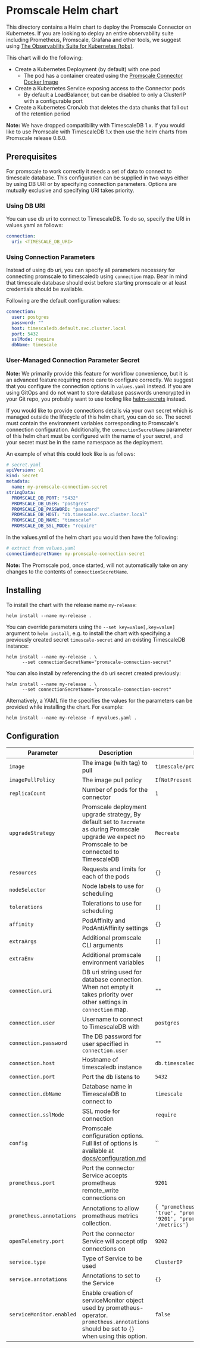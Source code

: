 # Promscale Helm chart

This directory contains a Helm chart to deploy the Promscale Connector on Kubernetes.
If you are looking to deploy an entire observability suite including Prometheus,
Promscale, Grafana and other tools, we suggest using
[The Observability Suite for Kubernetes (tobs)](https://github.com/timescale/tobs).

This chart will do the following:

* Create a Kubernetes Deployment (by default) with one pod
  * The pod has a container created using the [Promscale Connector Docker Image][docker-image]
* Create a Kubernetes Service exposing access to the Connector pods
  * By default a LoadBalancer, but can be disabled to only a ClusterIP with a configurable port
* Create a Kubernetes CronJob that deletes the data chunks that fall out of the retention period

**Note:** We have dropped compatibility with TimescaleDB 1.x. If you would like to use Promscale with TimescaleDB 1.x then use the helm charts from Promscale release 0.6.0. 

## Prerequisites

For promscale to work correctly it needs a set of data to connect to timescale database. This 
configuration can be supplied in two ways either by using DB URI or by specifying connection
parameters. Options are mutually exclusive and specifying URI takes priority.

### Using DB URI

You can use db uri to connect to TimescaleDB. To do so, specify the URI in values.yaml as follows:
```yaml
connection:
  uri: <TIMESCALE_DB_URI>
```

### Using Connection Parameters

Instead of using db uri, you can specify all parameters necessary for connecting promscale to timescaledb using `connection` map.
Bear in mind that timescale database should exist before starting promscale or at least credentials should be available.

Following are the default configuration values:

```yaml
connection:
  user: postgres
  password: ""
  host: timescaledb.default.svc.cluster.local
  port: 5432
  sslMode: require
  dbName: timescale
```

### User-Managed Connection Parameter Secret

**Note:** We primarily provide this feature for workflow convenience, but it is an advanced feature requiring more care to configure correctly. We suggest that you configure the connection options in `values.yaml` instead. If you are using GitOps and do not want to store database passwords unencrypted in your Git repo, you probably want to use tooling like [helm-secrets](https://github.com/jkroepke/helm-secrets) instead.

If you would like to provide connections details via your own secret which is managed outside the lifecycle of this helm chart, you can do so. The secret must contain the environment variables corresponding to Promscale's connection configuration. Additionally, the `connectionSecretName` parameter of this helm chart must be configured with the name of your secret, and your secret must be in the same namespace as the deployment.

An example of what this could look like is as follows:
```yaml
# secret.yaml
apiVersion: v1
kind: Secret
metadata:
  name: my-promscale-connection-secret
stringData:
  PROMSCALE_DB_PORT: "5432"
  PROMSCALE_DB_USER: "postgres"
  PROMSCALE_DB_PASSWORD: "password"
  PROMSCALE_DB_HOST: "db.timescale.svc.cluster.local"
  PROMSCALE_DB_NAME: "timescale"
  PROMSCALE_DB_SSL_MODE: "require"
```

In the values.yml of the helm chart you would then have the following:

```yaml
# extract from values.yaml
connectionSecretName: my-promscale-connection-secret
```

**Note:** The Promscale pod, once started, will not automatically take on any changes to the contents of `connectionSecretName`.

## Installing

To install the chart with the release name `my-release`:
```shell script
helm install --name my-release .
```

You can override parameters using the `--set key=value[,key=value]` argument
to `helm install`, e.g. to install the chart with specifying a previously created
secret `timescale-secret` and an existing TimescaleDB instance:
```shell script
helm install --name my-release . \
      --set connectionSecretName="promscale-connection-secret"
```

You can also install by referencing the db uri secret created previously:

```shell script
helm install --name my-release . \
      --set connectionSecretName="promscale-connection-secret"
```
 
Alternatively, a YAML file the specifies the values for the parameters can be provided
while installing the chart. For example:
```shell script
helm install --name my-release -f myvalues.yaml .
```

## Configuration

|       Parameter                   |           Description                       |               Default              |
|-----------------------------------|---------------------------------------------|------------------------------------|
| `image`                           | The image (with tag) to pull                | `timescale/promscale`              |
| `imagePullPolicy`                 | The image pull policy                       | `IfNotPresent`                     |
| `replicaCount`                    | Number of pods for the connector            | `1`                                |
| `upgradeStrategy`                 | Promscale deployment upgrade strategy, By default set to `Recreate` as during Promscale upgrade we expect no Promscale to be connected to TimescaleDB       | `Recreate` |
| `resources`                       | Requests and limits for each of the pods    | `{}`                               |
| `nodeSelector`                    | Node labels to use for scheduling           | `{}`                               |
| `tolerations`                     | Tolerations to use for scheduling           | `[]`                               |
| `affinity`                        | PodAffinity and PodAntiAffinity settings    | `{}`                               |
| `extraArgs`                       | Additional promscale CLI arguments          | `[]`                               |
| `extraEnv`                        | Additional promscale environment variables  | `[]`                               |
| `connection.uri`                  | DB uri string used for database connection. When not empty it takes priority over other settings in `connection` map. | `""` |
| `connection.user`                 | Username to connect to TimescaleDB with     | `postgres`                         |
| `connection.password`             | The DB password for user specified in `connection.user` | `""`                   |
| `connection.host`                 | Hostname of timescaledb instance            | `db.timescaledb.svc.cluster.local` |
| `connection.port`                 | Port the db listens to                      | `5432`                             |
| `connection.dbName`               | Database name in TimescaleDB to connect to  | `timescale`                        |
| `connection.sslMode`              | SSL mode for connection                     | `require`                          |
| `config`                          | Promscale configuration options. Full list of options is available at [docs/configuration.md](https://github.com/timescale/promscale/blob/master/docs/configuration.md)                     | ``                          |
| `prometheus.port`                 | Port the connector Service accepts prometheus remote_write connections on | `9201`              |
| `prometheus.annotations`          | Annotations to allow prometheus metrics collection. | `{ "prometheus.io/scrape": 'true', "prometheus.io/port": '9201', "prometheus.io/path": '/metrics'}` |
| `openTelemetry.port`              | Port the connector Service will accept otlp connections on | `9202`               |
| `service.type`                    | Type of Service to be used                  | `ClusterIP`                        |
| `service.annotations`             | Annotations to set to the Service           | `{}`                               |
| `serviceMonitor.enabled`          | Enable creation of serviceMonitor object used by prometheus-operator. `prometheus.annotations` should be set to `{}` when using this option.| `false` |

[docker-image]: https://hub.docker.com/timescale/promscale
